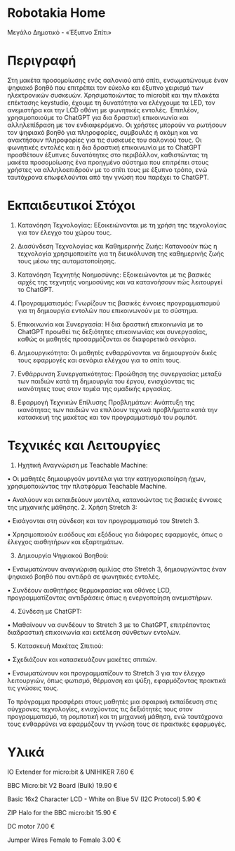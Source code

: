 # Robotakia Home
 Μεγάλο Δημοτικό - «Έξυπνο Σπίτι» 

# Περιγραφή
Στη μακέτα προσομοίωσης ενός σαλονιού από σπίτι, ενσωματώνουμε έναν ψηφιακό βοηθό που επιτρέπει τον εύκολο και έξυπνο χειρισμό των ηλεκτρονικών συσκευών. Χρησιμοποιώντας το microbit και την πλακέτα επέκτασης keystudio, έχουμε τη δυνατότητα να ελέγχουμε τα LED, τον ανεμιστήρα και την LCD οθόνη με φωνητικές εντολές.  Επιπλέον, χρησιμοποιούμε το ChatGPT για δια δραστική επικοινωνία και αλληλεπίδραση με τον ενδιαφερόμενο. Οι χρήστες μπορούν να ρωτήσουν τον ψηφιακό βοηθό για πληροφορίες, συμβουλές ή ακόμη και να ανακτήσουν πληροφορίες για τις συσκευές του σαλονιού τους. Οι φωνητικές εντολές και η δια δραστική επικοινωνία με το ChatGPT προσθέτουν έξυπνες δυνατότητες στο περιβάλλον, καθιστώντας τη μακέτα προσομοίωσης ένα προηγμένο σύστημα που επιτρέπει στους χρήστες να αλληλοεπιδρούν με το σπίτι τους με έξυπνο τρόπο, ενώ ταυτόχρονα επωφελούνται από την γνώση που παρέχει το ChatGPT.

# Εκπαιδευτικοί Στόχοι
1. Κατανόηση Τεχνολογίας: Εξοικειώνονται με τη χρήση της τεχνολογίας για τον έλεγχο του χώρου τους.

2. Διασύνδεση Τεχνολογίας και Καθημερινής Ζωής: Κατανοούν πώς η τεχνολογία χρησιμοποιείτε για τη διευκόλυνση της καθημερινής ζωής τους μέσω της αυτοματοποίησης. 

3. Κατανόηση Τεχνητής Νοημοσύνης: Εξοικειώνονται με τις βασικές αρχές της τεχνητής νοημοσύνης και να κατανοήσουν πώς λειτουργεί το ChatGPT. 

4. Προγραμματισμός: Γνωρίζουν τις βασικές έννοιες προγραμματισμού για τη δημιουργία εντολών που επικοινωνούν με το σύστημα.

5. Επικοινωνία και Συνεργασία: Η δια δραστική επικοινωνία με το ChatGPT προωθεί τις δεξιότητες επικοινωνίας και συνεργασίας, καθώς οι μαθητές προσαρμόζονται σε διαφορετικά σενάρια. 

6. Δημιουργικότητα: Οι μαθητές ενθαρρύνονται να δημιουργούν δικές τους εφαρμογές και σενάρια ελέγχου για το σπίτι τους.

7. Ενθάρρυνση Συνεργατικότητας: Προώθηση της συνεργασίας μεταξύ των παιδιών κατά τη δημιουργία του έργου, ενισχύοντας τις ικανότητες τους στον τομέα της ομαδικής εργασίας.

8. Εφαρμογή Τεχνικών Επίλυσης Προβλημάτων: Ανάπτυξη της ικανότητας των παιδιών να επιλύουν τεχνικά προβλήματα κατά την κατασκευή της μακέτας και τον προγραμματισμό του ρομπότ. 

# Τεχνικές και Λειτουργίες
1.	Ηχητική Αναγνώριση με Teachable Machine:

•	Οι μαθητές δημιουργούν μοντέλα για την κατηγοριοποίηση ήχων, χρησιμοποιώντας την πλατφόρμα Teachable Machine.

•	Αναλύουν και εκπαιδεύουν μοντέλα, κατανοώντας τις βασικές έννοιες της μηχανικής μάθησης.
2.	Χρήση Stretch 3:

•	Εισάγονται στη σύνδεση και τον προγραμματισμό του Stretch 3.

•	Χρησιμοποιούν εισόδους και εξόδους για διάφορες εφαρμογές, όπως ο έλεγχος αισθητήρων και εξαρτημάτων.

3.	Δημιουργία Ψηφιακού Βοηθού:

•	Ενσωματώνουν αναγνώριση ομιλίας στο Stretch 3, δημιουργώντας έναν ψηφιακό βοηθό που αντιδρά σε φωνητικές εντολές.

•	Συνδέουν αισθητήρες θερμοκρασίας και οθόνες LCD, προγραμματίζοντας αντιδράσεις όπως η ενεργοποίηση ανεμιστήρων.

4.	Σύνδεση με ChatGPT:

•	Μαθαίνουν να συνδέουν το Stretch 3 με το ChatGPT, επιτρέποντας διαδραστική επικοινωνία και εκτέλεση σύνθετων εντολών.

5.	Κατασκευή Μακέτας Σπιτιού:

•	Σχεδιάζουν και κατασκευάζουν μακέτες σπιτιών.

•	Ενσωματώνουν και προγραμματίζουν το Stretch 3 για τον έλεγχο λειτουργιών, όπως φωτισμό, θέρμανση και ψύξη, εφαρμόζοντας πρακτικά τις γνώσεις τους.

Το πρόγραμμα προσφέρει στους μαθητές μια σφαιρική εκπαίδευση στις σύγχρονες τεχνολογίες, ενισχύοντας τις δεξιότητές τους στον προγραμματισμό, τη ρομποτική και τη μηχανική μάθηση, ενώ ταυτόχρονα τους ενθαρρύνει να εφαρμόζουν τη γνώση τους σε πρακτικές εφαρμογές.



# Υλικά 
IO Extender for micro:bit & UNIHIKER 7.60 €

BBC Micro:bit V2 Board (Bulk) 19.90 €

Basic 16x2 Character LCD - White on Blue 5V (I2C Protocol) 5.90 €

ZIP Halo for the BBC micro:bit 15.90 €

DC motor 7.00 €

Jumper Wires Female to Female 3.00 €